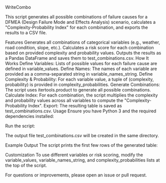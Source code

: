 WriteCombo

This script generates all possible combinations of failure causes for a DFMEA (Design Failure Mode and Effects Analysis) scenario, calculates a "Complexity-Probability Index" for each combination, and exports the results to a CSV file.

Features
Generates all combinations of categorical variables (e.g., weather, road condition, slope, etc.).
Calculates a risk score for each combination based on provided complexity and probability values.
Outputs the results as a Pandas DataFrame and saves them to test_combinations.csv.
How It Works
Define Variables: Lists of possible values for each failure cause are defined in variable_values.
Define Names: The names of each variable are provided as a comma-separated string in variable_names_string.
Define Complexity & Probability: For each variable value, a tuple of (complexity, probability) is provided in complexity_probabilities.
Generate Combinations: The script uses itertools.product to generate all possible combinations.
Calculate Index: For each combination, the script multiplies the complexity and probability values across all variables to compute the "Complexity-Probability Index".
Export: The resulting table is saved as test_combinations.csv.
Usage
Ensure you have Python 3 and the required dependencies installed:

Run the script:

The output file test_combinations.csv will be created in the same directory.

Example Output
The script prints the first few rows of the generated table:

Customization
To use different variables or risk scoring, modify the variable_values, variable_names_string, and complexity_probabilities lists at the top of the script.

For questions or improvements, please open an issue or pull request.
